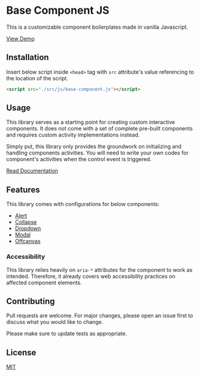# Base Component JS

This is a customizable component boilerplates made in vanilla Javascript.

[View Demo](https://mkfizi.github.io/base-component)

## Installation

Insert below script inside `<head>` tag with `src` attribute's value referencing
to the location of the script.

```html
<script src="./src/js/base-component.js"></script>
```

## Usage

This library serves as a starting point for creating custom interactive
components. It does not come with a set of complete pre-built components and
requires custom activity implementations instead.

Simply put, this library only provides the groundwork on initializing and
handling components activities. You will need to write your own codes for
component's activities when the control event is triggered.

[Read Documentation](https://mkfizi.github.io/base-component/docs)

## Features

This library comes with configurations for below components:
* [Alert](https://mkfizi.github.io/base-component/docs/alert)
* [Collapse](https://mkfizi.github.io/base-component/docs/collapse)
* [Dropdown](https://mkfizi.github.io/base-component/docs/dropdown)
* [Modal](https://mkfizi.github.io/base-component/docs/modal)
* [Offcanvas](https://mkfizi.github.io/base-component/docs/offcanvas)


### Accessibility

This library relies heavily on `aria-*` attributes for the component to work as
intended. Therefore, it already covers web accessibility practices on affected
component elements.

## Contributing

Pull requests are welcome. For major changes, please open an issue first to
discuss what you would like to change.

Please make sure to update tests as appropriate.

## License
[MIT](https://choosealicense.com/licenses/mit/)